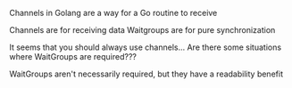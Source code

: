 Channels in Golang are a way for a Go routine to receive 

Channels are for receiving data
Waitgroups are for pure synchronization

It seems that you should always use channels...
Are there some situations where WaitGroups are required???

WaitGroups aren't necessarily required, but they have a readability benefit

